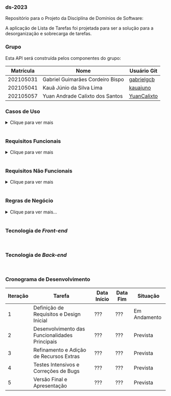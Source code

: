 ### ds-2023
Repositório para o Projeto da Disciplína de Domínios de Software:

A aplicação de Lista de Tarefas foi projetada para ser a solução para a desorganização e sobrecarga de tarefas.

### Grupo
Esta API será construída pelos componentes do grupo:

|Matrícula|Nome|Usuário Git|
|---|---|---|
|202105031|Gabriel Guimarães Cordeiro Bispo|[gabrielgcb](https://github.com/gabrielgcb)|
|202105041|Kauã Júnio da Silva Lima |[kauajuno ](https://github.com/kauajuno)|
|202105057|Yuan Andrade Calixto dos Santos|[YuanCalixto](https://github.com/YuanCalixto)|

### Casos de Uso

<details><summary>Clique para ver mais</summary>

UC001 - Eu como usuário quero registrar tarefas e poder visualizá-las na tela para poder me lembrar dos meus afazeres.
UC002 - Eu como usuário quero atribuir título e descrição às minhas tarefas para visualizar uma tarefa tanto num contexto compacto (visualizar um conjunto de tarefas somente com um título) quanto num contexto detalhado (visualizar título e descrição de uma única tarefa).
UC003 - Eu como usuário quero criar diferentes listas que contenham diferentes tarefas para manter um ambiente mais organizado.
UC004 - Eu como usuário quero assinalar ou desassinalar uma tarefa como concluída para manter controle do que eu fiz e do que eu não fiz.
UC005 - Eu como usuário quero excluir tarefas para evitar um flood de tarefas que não me interessam mais.
UC006 - Eu como usuário quero ter a opção de registrar um horário até o qual uma tarefa possa ser concluída.
UC007 - Eu como usuário quero ser avisado quando o tempo limite de conclusão de uma tarefa esteja se aproximando.
UC008 - Eu como usuário quero ver as tarefas em ordem de tempo limite de conclusão para saber o que priorizar.
UC009 - Eu como usuário quero pesquisar tarefas pelo título para achá-las com mais facilidade em meio a uma quantidade massiva de tarefas.
UC010 - Eu como usuário gostaria de disponibilizar lista de tarefas para outros usuários, a fim de ocorrer uma colaboração. 
UC011 - Eu como usuário desejo adicionar etiquetas às tarefas para classificá-las com base em sua urgência, permitindo priorizar de forma eficaz.  
UC012 - Eu como usuário desejo logar na minha própria conta para ter acesso às minhas tarefas de múltiplos lugares diferentes
UC013 - Eu como usuário desejo adicionar outros usuários a uma lista de amigos para partilharmos de uma mesma lista de tarefas
UC014 - Eu como usuário desejo configurar listas como privadas ou compartilhadas para poder partilhar de uma mesma lista de tarefas com outras pessoas
UC015 - Eu como usuário pretendo selecionar amigos com os quais irei partilhar uma determinada lista de tarefas caso esta seja compartilhada


</details>

<br>


### Requisitos Funcionais

<details><summary>Clique para ver mais</summary>

</details>

<br>

### Requisitos Não Funcionais

<details><summary>Clique para ver mais</summary>

RNF001 - A aplicação deve ser responsiva e se adaptar a diferentes tamanhos de tela sem apresentar uma UI de baixa qualidade.
RNF002 - A aplicação deve levar menos de 5 segundos para abrir.
RNF003 - A aplicação deve seguir padrão de design do Google (Material Design 3).
RNF004 - A aplicação deve possuir opção de tema que se adeque melhor ao horário no qual o usuário abre a aplicação (modo claro e modo escuro);
RNF005 - A aplicação deve ser capaz de lidar com vários usuários simultâneos. 

</details>

<br>

### Regras de Negócio
<details><summary>Clique para ver mais...</summary>

</details>

<br>

### Tecnologia de _Front-end_


<br>

### Tecnologia de _Back-end_


<br>


### Cronograma de Desenvolvimento

| Iteração | Tarefa | Data Início | Data Fim | Situação |
| --- |---|---|---|---|
| 1 | Definição de Requisitos e Design Inicial | ??? | ??? | Em Andamento |
| 2 | Desenvolvimento das Funcionalidades Principais | ??? | ??? | Prevista |
| 3 | Refinamento e Adição de Recursos Extras | ??? | ??? | Prevista |
| 4 | Testes Intensivos e Correções de Bugs |??? | ??? | Prevista |
| 5 | Versão Final e Apresentação | ??? | ??? | Prevista |
